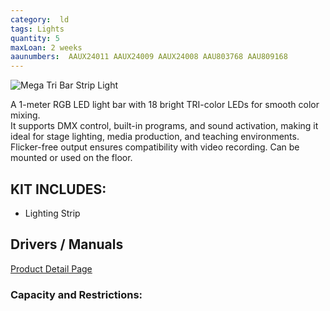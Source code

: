 ```yaml
---
category:  ld
tags: Lights
quantity: 5
maxLoan: 2 weeks
aaunumbers:  AAUX24011 AAUX24009 AAUX24008 AAU803768 AAU809168
---
```

![Mega Tri Bar Strip Light](/assets/image/equip/tribar.png)

A 1-meter RGB LED light bar with 18 bright TRI-color LEDs for smooth color mixing.<br>It supports DMX control, built-in programs, and sound activation, making it ideal for stage lighting, media production, and teaching environments.<br> Flicker-free output ensures compatibility with video recording. Can be mounted or used on the floor.
## KIT INCLUDES:
-  Lighting Strip

## Drivers / Manuals
[Product Detail Page](https://www.adj.com/mega-tri-bar)



### Capacity and Restrictions:

